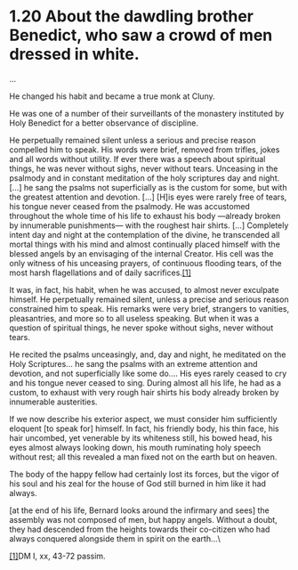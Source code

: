# 1.20 About the dawdling brother Benedict, who saw a crowd of men dressed in white.

...

He changed his habit and became a true monk at Cluny.&#x20;

He was one of a number of their surveillants of the monastery instituted by Holy Benedict for a better observance of discipline.

He perpetually remained silent unless a serious and precise reason compelled him to speak. His words were brief, removed from trifles, jokes and all words without utility. If ever there was a speech about spiritual things, he was never without sighs, never without tears. Unceasing in the psalmody and in constant meditation of the holy scriptures day and night. \[...] he sang the psalms not superficially as is the custom for some, but with the greatest attention and devotion. \[...] \[H]is eyes were rarely free of tears, his tongue never ceased from the psalmody. He was accustomed throughout the whole time of his life to exhaust his body —already broken by innumerable punishments— with the roughest hair shirts. \[...] Completely intent day and night at the contemplation of the divine, he transcended all mortal things with his mind and almost continually placed himself with the blessed angels by an envisaging of the internal Creator. His cell was the only witness of his unceasing prayers, of continuous flooding tears, of the most harsh flagellations and of daily sacrifices.[\[1\]](applewebdata://DD57FBFA-260C-4F09-B91B-89961965F7D1#\_ftn1)

It was, in fact, his habit, when he was accused, to almost never exculpate himself. He perpetually remained silent, unless a precise and serious reason constrained him to speak. His remarks were very brief, strangers to vanities, pleasantries, and more so to all useless speaking. But when it was a question of spiritual things, he never spoke without sighs, never without tears.&#x20;

&#x20;           He recited the psalms unceasingly, and, day and night, he meditated on the Holy Scriptures... he sang the psalms with an extreme attention and devotion, and not superficially like some do.... His eyes rarely ceased to cry and his tongue never  ceased to sing. During almost all his life, he had as a custom, to exhaust with very rough hair shirts his body already broken by innumerable austerities.

If we now describe his exterior aspect, we must consider him sufficiently eloquent \[to speak for] himself. In fact, his friendly body, his thin face, his hair uncombed, yet venerable by its whiteness still, his bowed head, his eyes almost always looking down, his mouth ruminating holy speech without rest; all this revealed a man fixed not on the earth but on heaven.&#x20;

The body of the happy fellow had certainly lost its forces, but the vigor of his soul and his zeal for the house of God still burned in him like it had always.

\[at the end of his life, Bernard looks around the infirmary and sees] the assembly was not composed of men, but happy angels. Without a doubt, they had descended from the heights towards their co-citizen who had always conquered alongside them in spirit on the earth...\


[\[1\]](applewebdata://DD57FBFA-260C-4F09-B91B-89961965F7D1#\_ftnref1)DM I, xx, 43-72 passim.
